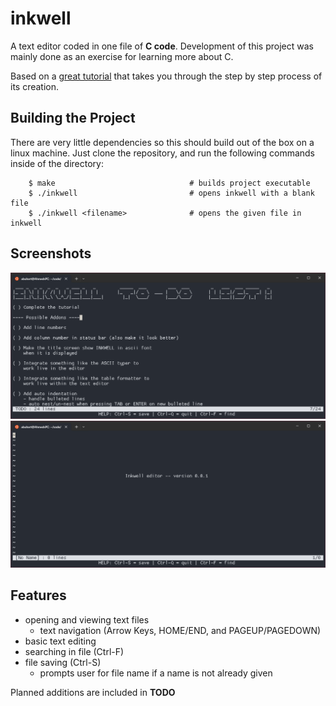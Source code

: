 # inkwell

A text editor coded in one file of **C code**. Development of this project was mainly done as an exercise for learning more about C.

Based on a [great tutorial](https://viewsourcecode.org/snaptoken/kilo/index.html) that takes you through the step by step process of its creation.

## Building the Project

There are very little dependencies so this should build out of the box on a linux machine. Just clone the repository, and run the following commands inside of the directory:


```
    $ make                              # builds project executable
    $ ./inkwell                         # opens inkwell with a blank file
    $ ./inkwell <filename>              # opens the given file in inkwell
```

## Screenshots
![](/images/screenshot1.PNG)
![](/images/screenshot.PNG)

## Features

- opening and viewing text files
    - text navigation (Arrow Keys, HOME/END, and PAGEUP/PAGEDOWN)
- basic text editing
- searching in file (Ctrl-F)
- file saving (Ctrl-S)
    - prompts user for file name if a name is not already given

Planned additions are included in **TODO**
